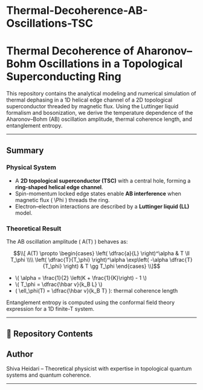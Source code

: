 # Thermal-Decoherence-AB-Oscillations-TSC

# Thermal Decoherence of Aharonov–Bohm Oscillations in a Topological Superconducting Ring

This repository contains the analytical modeling and numerical simulation of thermal dephasing in a 1D helical edge channel of a 2D topological superconductor threaded by magnetic flux. Using the Luttinger liquid formalism and bosonization, we derive the temperature dependence of the Aharonov–Bohm (AB) oscillation amplitude, thermal coherence length, and entanglement entropy.

---

##  Summary

###  Physical System
- A **2D topological superconductor (TSC)** with a central hole, forming a **ring-shaped helical edge channel**.
- Spin-momentum locked edge states enable **AB interference** when magnetic flux \( \Phi \) threads the ring.
- Electron–electron interactions are described by a **Luttinger liquid (LL)** model.

### Theoretical Result
The AB oscillation amplitude \( A(T) \) behaves as:

$$\\[
A(T) \propto
\begin{cases}
\left( \dfrac{a}{L} \right)^\alpha & T \ll T_\phi \\\\
\left( \dfrac{T}{T_\phi} \right)^\alpha \exp\left( -\alpha \dfrac{T}{T_\phi} \right) & T \gg T_\phi
\end{cases}
\\]$$

- \\( \alpha = \frac{1}{2} \left(K + \frac{1}{K}\right) - 1 \\)
- \\( T_\phi = \dfrac{\hbar v}{k_B L} \\)
- \( \ell_\phi(T) = \dfrac{\hbar v}{k_B T} \): thermal coherence length

Entanglement entropy is computed using the conformal field theory expression for a 1D finite-T system.

---

## 📁 Repository Contents



## Author
Shiva Heidari – Theoretical physicist with expertise in topological quantum systems and quantum coherence.

---

